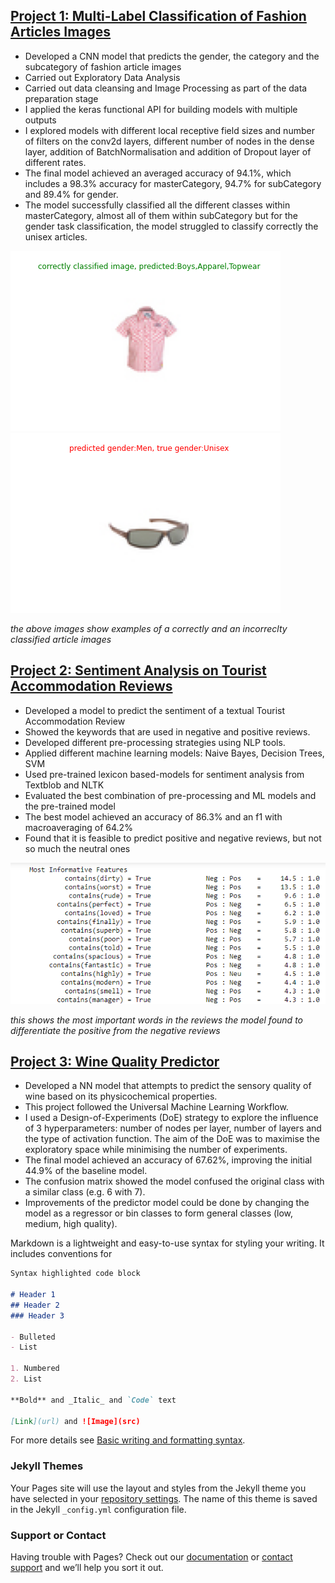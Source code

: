 
## [Project 1: Multi-Label Classification of Fashion Articles Images](https://github.com/CarolinaKra/FashionArticlesImageClassification)
* Developed a CNN model that predicts the gender, the category and the subcategory of fashion article images
* Carried out Exploratory Data Analysis
* Carried out data cleansing and Image Processing as part of the data preparation stage
* I applied the keras functional API for building models with multiple outputs
* I explored models with different local receptive field sizes and number of filters on the conv2d layers, different number of nodes in the dense layer, addition of BatchNormalisation and addition of Dropout layer of different rates.
* The final model achieved an averaged accuracy of 94.1%, which includes a 98.3% accuracy for masterCategory, 94.7% for subCategory and 89.4% for gender.
* The model successfully classified all the different classes within masterCategory, almost all of them within subCategory but for the gender task classification, the model struggled to classify correctly the unisex articles.

![correct image](https://github.com/CarolinaKra/Carolina_Portfolio/blob/main/docs/assets/correct0%20(1).png)
![incorrect image](https://github.com/CarolinaKra/Carolina_Portfolio/blob/main/docs/assets/incorrectgender%20(1).png)

_the above images show examples of a correctly and an incorreclty classified article images_

## [Project 2: Sentiment Analysis on Tourist Accommodation Reviews](https://github.com/CarolinaKra/SentimentAnalysisHotelReviews)
* Developed a model to predict the sentiment of a textual Tourist Accommodation Review
* Showed the keywords that are used in negative and positive reviews.
* Developed different pre-processing strategies using NLP tools. 
* Applied different machine learning models: Naive Bayes, Decision Trees, SVM
* Used pre-trained lexicon based-models for sentiment analysis from Textblob and NLTK
* Evaluated the best combination of pre-processing and ML models and the pre-trained model
* The best model achieved an accuracy of 86.3% and an f1 with macroaveraging of 64.2% 
* Found that it is feasible to predict positive and negative reviews, but not so much the neutral ones

![features](https://github.com/CarolinaKra/Carolina_Portfolio/blob/main/docs/assets/NLPimportantFeaturessmall.png)

_this shows the most important words in the reviews the model found to differentiate the positive from the negative reviews_

## [Project 3: Wine Quality Predictor](https://github.com/CarolinaKra/WineQualityPredictor)
* Developed a NN model that attempts to predict the sensory quality of wine based on its physicochemical properties.
* This project followed the Universal Machine Learning Workflow.
* I used a Design-of-Experiments (DoE) strategy to explore the influence of 3 hyperparameters: number of nodes per layer, number of layers and the type of activation function. The aim of the DoE was to maximise the exploratory space while minimising the number of experiments.
* The final model achieved an accuracy of 67.62%, improving the initial 44.9% of the baseline model.
* The confusion matrix showed the model confused the original class with a similar class (e.g. 6 with 7).
* Improvements of the predictor model could be done by changing the model as a regressor or bin classes to form general classes (low, medium, high quality).










Markdown is a lightweight and easy-to-use syntax for styling your writing. It includes conventions for

```markdown
Syntax highlighted code block

# Header 1
## Header 2
### Header 3

- Bulleted
- List

1. Numbered
2. List

**Bold** and _Italic_ and `Code` text

[Link](url) and ![Image](src)
```

For more details see [Basic writing and formatting syntax](https://docs.github.com/en/github/writing-on-github/getting-started-with-writing-and-formatting-on-github/basic-writing-and-formatting-syntax).

### Jekyll Themes

Your Pages site will use the layout and styles from the Jekyll theme you have selected in your [repository settings](https://github.com/CarolinaKra/Carolina_Portfolio/settings/pages). The name of this theme is saved in the Jekyll `_config.yml` configuration file.

### Support or Contact

Having trouble with Pages? Check out our [documentation](https://docs.github.com/categories/github-pages-basics/) or [contact support](https://support.github.com/contact) and we’ll help you sort it out.
